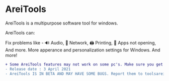 # AreiTools

AreiTools is a multipurpose software tool for windows.

AreiTools can:

Fix problems like - 🔊 Audio, 📡 Network, 🖨️ Printing, 🎲 Apps not opening, And more.
More apperance and personalization settings for Windows.
And more!


```diff
+ Some AreiTools features may not work on some pc's. Make sure you get the right version for your version of Windows. 7/8/10
- Release date : 3 April 2021
- AreiTools IS IN BETA AND MAY HAVE SOME BUGS. Report them to toolsarei@gmail.com
